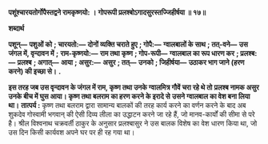 **पशूंश्चारयतोर्गोपैस्तद्वने रामकृष्णयो: ।** **गोपरूपी प्रलश्बोऽगादसुरस्तज्जिहीर्षया ॥ १७॥** 

**शब्दार्थ** 

**पशून्—** **पशुओं को** **; चारयतो:—** **दोनों व्यक्ति चराते हुए** **; गोपै:—** **ग्वालबालों के साथ** **; तत्-वने—** **उस जंगल में, वृन्दावन में** **;** **राम-कृष्णयो:—** **राम तथा कृष्ण** **; गोप-रूपी—** **ग्वालबाल का रूप धारण कर** **; प्रलश्ब:—** **प्रलश्ब** **; अगात्—** **आया** **; असुर:—** **असुर** **; तत्—** **उनको** **; जिहीर्षया—** **उठाकर भाग जाने (हरण करने) की इच्छा से।** **.** 

**इस तरह जब उस वृन्दावन के जंगल में राम, कृष्ण तथा उनके ग्वालमित्र गौवें चरा रहे थे तो** **प्रलश्ब नामक असुर उनके बीच में घुस आया। कृष्ण तथा बलराम का हरण करने के इरादे से** **उसने ग्वालबाल का वेश बना लिया था।** **तात्पर्य :** कृष्ण तथा बलराम द्वारा सामान्य बालकों की तरह कार्य करने का वर्णन करने के बाद अब शुकदेव गोस्वामी भगवान् की ऐसी दिव्य लीला का उद्धाटन करने जा रहे हैं, जो मानव-कार्यों की सीमा से परे है। श्रील विश्वनाथ चक्रवर्ती ठाकुर के अनुसार प्रलश्बासुर ने उस बालक विशेष का वेश धारण किया था, जो उस दिन किसी कार्यवश अपने घर पर ही रह गया था।  